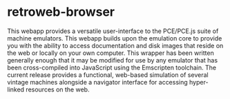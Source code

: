 retroweb-browser
================

This webapp provides a versatile user-interface to the PCE/PCE.js suite of machine emulators. This
webapp builds upon the emulation core to provide you with the ability to access documentation
and disk images that reside on the web or locally on your own computer. This wrapper has been
written generally enough that it may be modified for use by any emulator that has been
cross-compiled into JavaScript using the Emscripten toolchain. The current release provides a
functional, web-based simulation of several vintage machines alongside a navigator interface
for accessing hyper-linked resources on the web.
